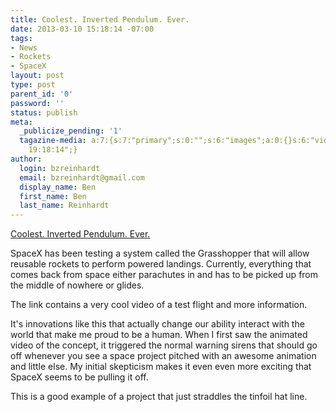 ```yaml
---
title: Coolest. Inverted Pendulum. Ever.
date: 2013-03-10 15:18:14 -07:00
tags:
- News
- Rockets
- SpaceX
layout: post
type: post
parent_id: '0'
password: ''
status: publish
meta:
  _publicize_pending: '1'
  tagazine-media: a:7:{s:7:"primary";s:0:"";s:6:"images";a:0:{}s:6:"videos";a:0:{}s:11:"image_count";i:0;s:6:"author";s:8:"44242401";s:7:"blog_id";s:8:"46163602";s:9:"mod_stamp";s:19:"2013-03-10
    19:18:14";}
author:
  login: bzreinhardt
  email: bzreinhardt@gmail.com
  display_name: Ben
  first_name: Ben
  last_name: Reinhardt
---
```


<p><a href="http://www.newspacejournal.com/2013/03/09/more-on-grasshoppers-johnny-cash-hover-slam-test/" title="Coolest. Inverted Pendulum. Ever.">Coolest. Inverted Pendulum. Ever.</a></p>
<p>SpaceX has been testing a system called the Grasshopper that will allow reusable rockets to perform powered landings. Currently, everything that comes back from space either parachutes in and has to be picked up from the middle of nowhere or glides.</p>
<p>The link contains a very cool video of a test flight and more information. </p>
<p>It's innovations like this that actually change our ability interact with the world that make me proud to be a human. When I first saw the animated video of the concept, it triggered the normal warning sirens that should go off whenever you see a space project pitched with an awesome animation and little else. My initial skepticism makes it even even more exciting that SpaceX seems to be pulling it off.</p>
<p>This is a good example of a project that just straddles the tinfoil hat line.</p>
